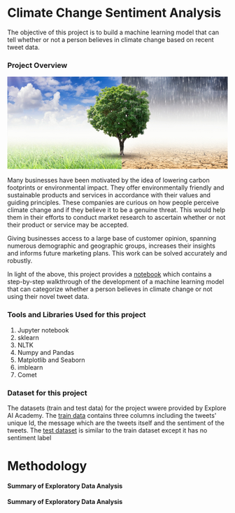 # Climate Change Sentiment Analysis

The objective of this project is to build a machine learning model that can tell whether or not a person believes in climate change based on recent tweet data.


### Project Overview
![climate url](images/climate.jpg)

Many businesses have been motivated by the idea of lowering carbon footprints or environmental impact. They offer environmentally friendly and sustainable products and services in accordance with their values and guiding principles. These companies are curious on how people perceive climate change and if they believe it to be a genuine threat. This would help them in their efforts to conduct market research to ascertain whether or not their product or service may be accepted.

Giving businesses access to a large base of customer opinion, spanning numerous demographic and geographic groups, increases their insights and informs future marketing plans. This work can be solved accurately and robustly.

In light of the above, this project provides a [notebook](ZF2_Classification.ipynb) which contains a step-by-step walkthrough of the development of a machine learning model that can categorize whether a person believes in climate change or not using their novel tweet data.


### Tools and Libraries Used for this project
1. Jupyter notebook 
2. sklearn
3. NLTK 
4. Numpy and Pandas
5. Matplotlib and Seaborn
6. imblearn
7. Comet

### Dataset for this project
The datasets (train and test data) for the project wwere provided by Explore AI Academy. The [train data](data/train.csv) contains three columns including the tweets' unique Id, the message which are the tweets itself and the sentiment of the tweets. The [test dataset](data/test_with_no_labels.csv) is similar to the train dataset except it has no sentiment label 

# Methodology

#### Summary of Exploratory Data Analysis



#### Summary of Exploratory Data Analysis
